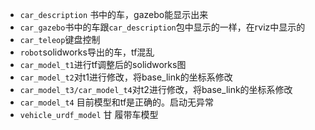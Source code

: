 - `car_description` 书中的车，gazebo能显示出来
- `car_gazebo`书中的车跟`car_description`包中显示的一样，在rviz中显示的
- `car_teleop`键盘控制
- `robot`solidworks导出的车，tf混乱
- `car_model_t1`进行tf调整后的solidworks图
- `car_model_t2`对t1进行修改，将base_link的坐标系修改
- `car_model_t3/car_model_t4`对t2进行修改，将base_link的坐标系修改
- `car_model_t4` 目前模型和tf是正确的。启动无异常
- `vehicle_urdf_model`  甘 履带车模型